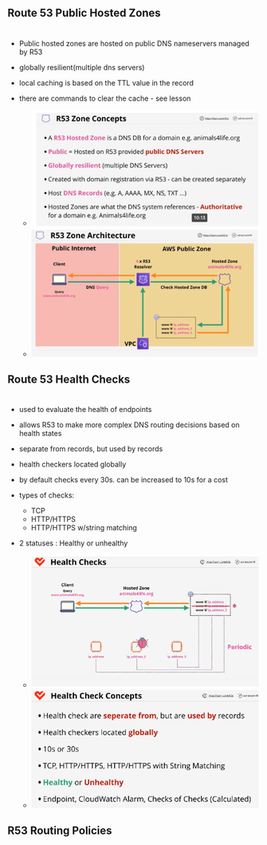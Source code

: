 ## Route 53 Public Hosted Zones

#

- Public hosted zones are hosted on public DNS nameservers managed by R53
- globally resilient(multiple dns servers)
- local caching is based on the TTL value in the record
- there are commands to clear the cache - see lesson

  - ![r53 concepts](img/r53concepts.png)
  - ![r53 architecture](img/r53architecture.png)

## Route 53 Health Checks

#

- used to evaluate the health of endpoints
- allows R53 to make more complex DNS routing decisions based on health states
- separate from records, but used by records
- health checkers located globally
- by default checks every 30s. can be increased to 10s for a cost
- types of checks:
  - TCP
  - HTTP/HTTPS
  - HTTP/HTTPS w/string matching
- 2 statuses : Healthy or unhealthy

  - ![health check architecture](img/r53healthchecks.png)
  - ![health check concepts](img/r53healthcheckconcepts.png)

## R53 Routing Policies

#
